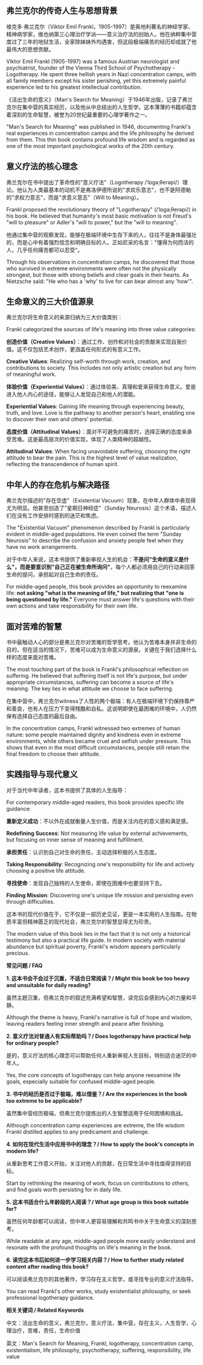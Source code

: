 ## **弗兰克尔的传奇人生与思想背景**

维克多·弗兰克尔（Viktor Emil Frankl，1905-1997）是奥地利著名的神经学家、精神病学家，维也纳第三心理治疗学派——意义治疗法的创始人。他在纳粹集中营度过了三年的地狱生活，全家除妹妹外均遇害，但这段极端痛苦的经历却成就了他最伟大的思想贡献。

Viktor Emil Frankl (1905-1997) was a famous Austrian neurologist and psychiatrist, founder of the Vienna Third School of Psychotherapy - Logotherapy. He spent three hellish years in Nazi concentration camps, with all family members except his sister perishing, yet this extremely painful experience led to his greatest intellectual contribution.

《活出生命的意义》（Man's Search for Meaning）于1946年出版，记录了弗兰克尔在集中营的真实经历，以及他从中总结出的人生哲学。这本薄薄的书籍却蕴含着深刻的生命智慧，被誉为20世纪最重要的心理学著作之一。

"Man's Search for Meaning" was published in 1946, documenting Frankl's real experiences in concentration camps and the life philosophy he derived from them. This thin book contains profound life wisdom and is regarded as one of the most important psychological works of the 20th century.

## **意义疗法的核心理念**

弗兰克尔在书中提出了革命性的"意义疗法"（Logotherapy /ˈlɒɡəˌθerəpi/）理论。他认为人类最基本的动机不是弗洛伊德所说的"求欢乐意志"，也不是阿德勒的"求权力意志"，而是"求意义意志"（Will to Meaning）。

Frankl proposed the revolutionary theory of "Logotherapy" (/ˈlɒɡəˌθerəpi/) in his book. He believed that humanity's most basic motivation is not Freud's "will to pleasure" or Adler's "will to power," but the "will to meaning".

他通过集中营的观察发现，能够在极端环境中生存下来的人，往往不是身体最强壮的，而是心中有着强烈信念和明确目标的人。正如尼采的名言："懂得为何而活的人，几乎任何痛苦都可以忍受"。

Through his observations in concentration camps, he discovered that those who survived in extreme environments were often not the physically strongest, but those with strong beliefs and clear goals in their hearts. As Nietzsche said: "He who has a 'why' to live for can bear almost any 'how'".

## **生命意义的三大价值源泉**

弗兰克尔将生命意义的来源归纳为三大价值类别：

Frankl categorized the sources of life's meaning into three value categories:

**创造价值（Creative Values）**：通过工作、创作和对社会的贡献来实现自我价值。这不仅包括艺术创作，更涵盖任何形式的有意义工作。

**Creative Values**: Realizing self-worth through work, creation, and contributions to society. This includes not only artistic creation but any form of meaningful work.

**体验价值（Experiential Values）**：通过体验美、真理和爱来获得生命意义。爱是进入他人内心的途径，能够让人发现自己和他人的潜能。

**Experiential Values**: Gaining life meaning through experiencing beauty, truth, and love. Love is the pathway to another person's heart, enabling one to discover their own and others' potential.

**态度价值（Attitudinal Values）**：面对不可避免的痛苦时，选择正确的态度来承受苦难。这是最高层次的价值实现，体现了人类精神的超越性。

**Attitudinal Values**: When facing unavoidable suffering, choosing the right attitude to bear the pain. This is the highest level of value realization, reflecting the transcendence of human spirit.

## **中年人的存在危机与解决路径**

弗兰克尔描述的"存在空虚"（Existential Vacuum）现象，在中年人群体中表现得尤为明显。他甚至创造了"星期日神经症"（Sunday Neurosis）这个术语，描述人们在没有工作安排时感到的迷茫和焦虑。

The "Existential Vacuum" phenomenon described by Frankl is particularly evident in middle-aged populations. He even coined the term "Sunday Neurosis" to describe the confusion and anxiety people feel when they have no work arrangements.

对于中年人来说，这本书提供了重新审视人生的机会：**不是问"生命的意义是什么"，而是要意识到"自己正在被生命所询问"**。每个人都必须用自己的行动来回答生命的提问，承担起对自己生命的责任。

For middle-aged people, this book provides an opportunity to reexamine life: **not asking "what is the meaning of life," but realizing that "one is being questioned by life."** Everyone must answer life's questions with their own actions and take responsibility for their own life.

## **面对苦难的智慧**

书中最触动人心的部分是弗兰克尔对苦难的哲学思考。他认为苦难本身并非生命的目的，但在适当的情况下，苦难可以成为生命意义的源泉。关键在于我们选择什么样的态度来面对苦难。

The most touching part of the book is Frankl's philosophical reflection on suffering. He believed that suffering itself is not life's purpose, but under appropriate circumstances, suffering can become a source of life's meaning. The key lies in what attitude we choose to face suffering.

在集中营中，弗兰克尔witness了人性的两个极端：有人在极端环境下仍保持尊严和善良，也有人在压力下变得残酷和自私。这说明即使在最困难的环境中，人仍然保有选择自己态度的最后自由。

In the concentration camps, Frankl witnessed two extremes of human nature: some people maintained dignity and kindness even in extreme environments, while others became cruel and selfish under pressure. This shows that even in the most difficult circumstances, people still retain the final freedom to choose their attitude.

## **实践指导与现代意义**

对于当代中年读者，这本书提供了具体的人生指导：

For contemporary middle-aged readers, this book provides specific life guidance:

**重新定义成功**：不以外在成就衡量人生价值，而是关注内在的意义感和满足感。

**Redefining Success**: Not measuring life value by external achievements, but focusing on inner sense of meaning and fulfillment.

**承担责任**：认识到自己对生命的责任，主动选择积极的人生态度。

**Taking Responsibility**: Recognizing one's responsibility for life and actively choosing a positive life attitude.

**寻找使命**：发现自己独特的人生使命，即使在困难中也要坚持下去。

**Finding Mission**: Discovering one's unique life mission and persisting even through difficulties.

这本书的现代价值在于，它不仅是一部历史见证，更是一本实用的人生指南。在物质丰富但精神匮乏的现代社会，弗兰克尔的智慧显得尤为珍贵。

The modern value of this book lies in the fact that it is not only a historical testimony but also a practical life guide. In modern society with material abundance but spiritual poverty, Frankl's wisdom appears particularly precious.

**常见问题 / FAQ**

**1. 这本书会不会过于沉重，不适合日常阅读？/ Might this book be too heavy and unsuitable for daily reading?**

虽然主题沉重，但弗兰克尔的叙述充满希望和智慧，读完后会感到内心的力量和平静。

Although the theme is heavy, Frankl's narrative is full of hope and wisdom, leaving readers feeling inner strength and peace after finishing.

**2. 意义疗法对普通人有实际帮助吗？/ Does logotherapy have practical help for ordinary people?**

是的，意义疗法的核心理念可以帮助任何人重新审视人生目标，特别适合迷茫的中年人。

Yes, the core concepts of logotherapy can help anyone reexamine life goals, especially suitable for confused middle-aged people.

**3. 书中的经历是否过于极端，难以借鉴？/ Are the experiences in the book too extreme to be applicable?**

虽然集中营经历极端，但弗兰克尔提炼出的人生智慧适用于任何困境和挑战。

Although concentration camp experiences are extreme, the life wisdom Frankl distilled applies to any predicament and challenge.

**4. 如何在现代生活中应用书中的理念？/ How to apply the book's concepts in modern life?**

从重新思考工作意义开始，关注对他人的贡献，在日常生活中寻找值得坚持的目标。

Start by rethinking the meaning of work, focus on contributions to others, and find goals worth persisting for in daily life.

**5. 这本书适合什么年龄段的人阅读？/ What age group is this book suitable for?**

虽然任何年龄都可以阅读，但中年人更容易理解和共鸣书中关于生命意义的深刻思考。

While readable at any age, middle-aged people more easily understand and resonate with the profound thoughts on life's meaning in the book.

**6. 读完这本书后如何进一步学习相关内容？/ How to further study related content after reading this book?**

可以阅读弗兰克尔的其他著作，学习存在主义哲学，或寻找专业的意义疗法指导。

You can read Frankl's other works, study existentialist philosophy, or seek professional logotherapy guidance.

**相关关键词 / Related Keywords**

中文：活出生命的意义，弗兰克尔，意义疗法，集中营，存在主义，人生哲学，心理治疗，苦难，责任，生命价值

英文：Man's Search for Meaning, Frankl, logotherapy, concentration camp, existentialism, life philosophy, psychotherapy, suffering, responsibility, life value
